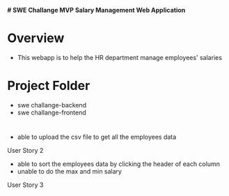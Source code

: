 **# SWE Challange MVP Salary Management Web Application**
 
# Overview
- This webapp is to help the HR department manage employees' salaries 

# Project Folder 
- swe challange-backend
- swe challange-frontend 

# 

- able to upload the csv file to get all the employees data


User Story 2

- able to sort the employees data by clicking the header of each column
- unable to do the max and min salary 


User Story 3 
